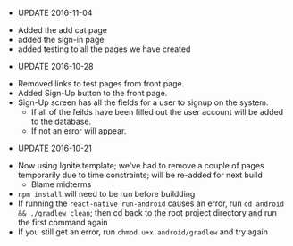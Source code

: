 * UPDATE 2016-11-04
- Added the add cat page
- added the sign-in page
- added testing to all the pages we have created

* UPDATE 2016-10-28 
- Removed links to test pages from front page.
- Added Sign-Up button to the front page.
- Sign-Up screen has all the fields for a user to signup on the system.
	- If all of the feilds have been filled out the user account will be added to the database.
	- If not an error will appear.

* UPDATE 2016-10-21

- Now using Ignite template; we've had to remove a couple of pages temporarily due to time constraints; will be re-added for next build
  - Blame midterms
- `npm install` will need to be run before buildding
- If running the `react-native run-android` causes an error, run `cd android && ./gradlew clean`; then cd back to the root project directory and run the first command again
- If you still get an error, run `chmod u+x android/gradlew` and try again
